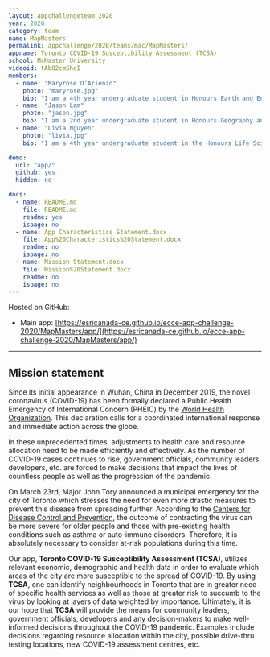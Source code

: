 ```yaml
---
layout: appchallengeteam_2020
year: 2020
category: team
name: MapMasters
permalink: appchallenge/2020/teams/mac/MapMasters/
appname: Toronto COVID-19 Susceptibility Assessment (TCSA)
school: McMaster University
videoid: tAb82cmShqI
members:
  - name: "Maryrose D’Arienzo"
    photo: "maryrose.jpg"
    bio: "I am a 4th year undergraduate student in Honours Earth and Environmental Science pursuing a minor in GIS. I am interested in GIS applications to improve the social and environmental challenges we face, resulting from the coexistence of biodiversity, industry, and human population. The app challenge is an exciting opportunity to collaborate with my peers on current issues, as I am seeking challenges to apply my skills learned in the classroom. Additional hobbies include film photography, playing guitar, and hiking."
  - name: "Jason Lam"
    photo: "jason.jpg"
    bio: "I am a 2nd year undergraduate student in Honours Geography and Environmental Science pursuing a minor in GIS. I am currently enrolled in an advanced raster and remote sensing course and I plan on taking many more similar courses in the future. I am interested in pursuing a career specializing in GIS. My interest in this field was first sparked by multiple presentations done by Pat DeLuca in first year. I enjoy sports and online games in my free time. Being only in second year, I think this challenge is the perfect chance for me to work with peers above me and gain experience that will help me succeed in both my future classes as well as the workplace."
  - name: "Livia Nguyen"
    photo: "livia.jpg"
    bio: "I am a 4th year undergraduate student in the Honours Life Science program pursuing a minor in GIS. Throughout my studies, I have taken a variety of courses including Environmental Change & Human Health and Global Human Health & Disease which I hope to apply to this challenge. In the future, I would like to become a biomedical illustrator as I am interested in the visualization of science and data. Outside of class, I enjoy watercolour painting, sketching wildlife and playing video games."

demo:
  url: "app/"
  github: yes
  hidden: no

docs:
  - name: README.md
    file: README.md
    readme: yes
    ispage: no
  - name: App Characteristics Statement.docx
    file: App%20Characteristics%20Statement.docx
    readme: no
    ispage: no
  - name: Mission Statement.docx
    file: Mission%20Statement.docx
    readme: no
    ispage: no
---
```


Hosted on GitHub:

- Main app: [https://esricanada-ce.github.io/ecce-app-challenge-2020/MapMasters/app/](https://esricanada-ce.github.io/ecce-app-challenge-2020/MapMasters/app/)

---

## Mission statement

Since its initial appearance in Wuhan, China in December 2019, the novel coronavirus (COVID-19) has been formally declared a Public Health Emergency of International Concern (PHEIC) by the [World Health Organization](https://www.who.int/emergencies/diseases/novel-coronavirus-2019/events-as-they-happen). This declaration calls for a coordinated international response and immediate action across the globe.

In these unprecedented times, adjustments to health care and resource allocation need to be made efficiently and effectively. As the number of COVID-19 cases continues to rise, government officials, community leaders, developers, etc. are forced to make decisions that impact the lives of countless people as well as the progression of the pandemic.

On March 23rd, Major John Tory announced a municipal emergency for the city of Toronto which stresses the need for even more drastic measures to prevent this disease from spreading further. According to the [Centers for Disease Control and Prevention](https://www.cdc.gov/coronavirus/2019-ncov/specific-groups/high-risk-complications.html), the outcome of contracting the virus can be more severe for older people and those with pre-existing health conditions such as asthma or auto-immune disorders. Therefore, it is absolutely necessary to consider at-risk populations during this time. 

Our app, **Toronto COVID-19 Susceptibility Assessment (TCSA)**, utilizes relevant economic, demographic and health data in order to evaluate which areas of the city are more susceptible to the spread of COVID-19. By using **TCSA**, one can identify neighbourhoods in Toronto that are in greater need of specific health services as well as those at greater risk to succumb to the virus by looking at layers of data weighted by importance. Ultimately, it is our hope that **TCSA** will provide the means for community leaders, government officials, developers and any decision-makers to make well-informed decisions throughout the COVID-19 pandemic. Examples include decisions regarding resource allocation within the city, possible drive-thru testing locations, new COVID-19 assessment centres, etc. 
